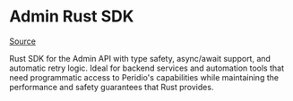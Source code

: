# Admin Rust SDK

[Source](https://github.com/peridio/peridio-rust)

Rust SDK for the Admin API with type safety, async/await support, and automatic retry logic. Ideal for backend services and automation tools that need programmatic access to Peridio's capabilities while maintaining the performance and safety guarantees that Rust provides.